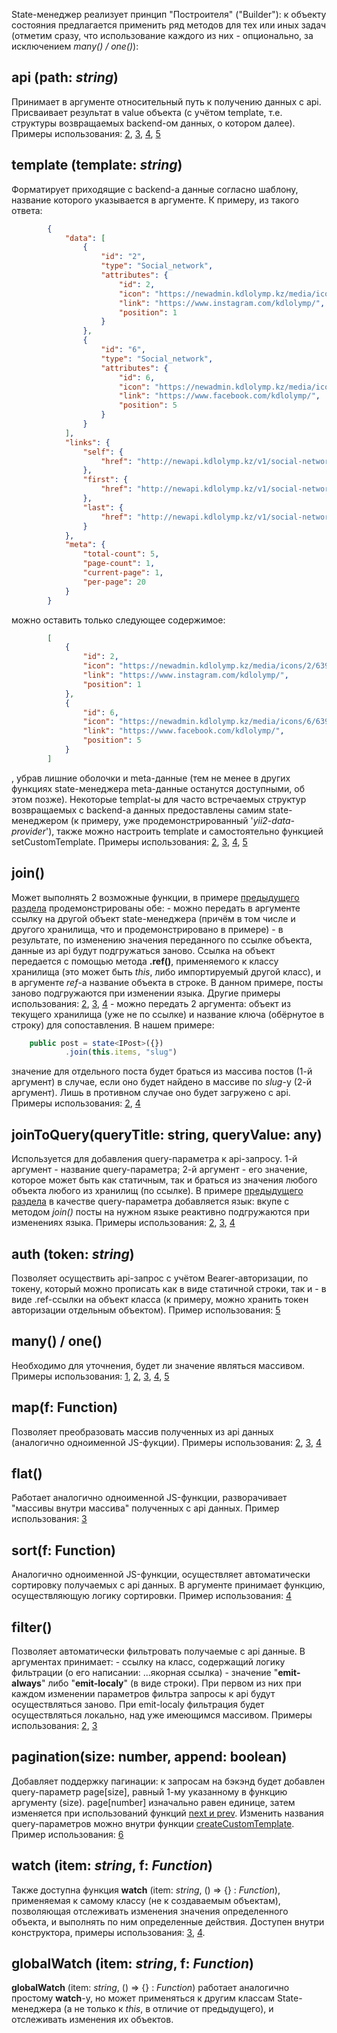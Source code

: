 State-менеджер реализует принцип "Построителя" ("Builder"): к объекту состояния предлагается применить ряд методов для тех или иных задач (отметим сразу, что использование каждого из них - опционально, за исключением *many() / one()*):

## **api** (path: *string*)
Принимает в аргументе относительный путь к получению данных с api. Присваивает результат в value объекта (с учётом template, т.е. структуры возвращаемых backend-ом данных, о котором далее). Примеры использования: [2](/beta/examples.html#_2), [3](/beta/examples.html#_3), [4](/beta/examples.html#_4), [5](/beta/examples.html#_5)
## **template** (template: *string*)
Форматирует приходящие с backend-а данные согласно шаблону, название которого указывается в аргументе. К примеру, из такого ответа:
 
```json
	    {
		    "data": [
		        {
		            "id": "2",
		            "type": "Social_network",
		            "attributes": {
		                "id": 2,
		                "icon": "https://newadmin.kdlolymp.kz/media/icons/2/63998afe26033.svg",
		                "link": "https://www.instagram.com/kdlolymp/",
		                "position": 1
		            }
		        },
		        {
		            "id": "6",
		            "type": "Social_network",
		            "attributes": {
		                "id": 6,
		                "icon": "https://newadmin.kdlolymp.kz/media/icons/6/639994c659337.svg",
		                "link": "https://www.facebook.com/kdlolymp/",
		                "position": 5
		            }
		        }
		    ],
		    "links": {
		        "self": {
		            "href": "http://newapi.kdlolymp.kz/v1/social-network?number=1"
		        },
		        "first": {
		            "href": "http://newapi.kdlolymp.kz/v1/social-network?number=1"
		        },
		        "last": {
		            "href": "http://newapi.kdlolymp.kz/v1/social-network?number=1"
		        }
		    },
		    "meta": {
		        "total-count": 5,
		        "page-count": 1,
		        "current-page": 1,
		        "per-page": 20
		    }
	    }
```

можно оставить только следующее содержимое:
	
	
```json
	    [
	        {
                "id": 2,
                "icon": "https://newadmin.kdlolymp.kz/media/icons/2/63998afe26033.svg",
                "link": "https://www.instagram.com/kdlolymp/",
                "position": 1
	        },
	        {
                "id": 6,
                "icon": "https://newadmin.kdlolymp.kz/media/icons/6/639994c659337.svg",
                "link": "https://www.facebook.com/kdlolymp/",
                "position": 5
	        }
	    ]
```

, убрав  лишние оболочки и meta-данные (тем не менее в других функциях state-менеджера meta-данные останутся доступными, об этом позже). Некоторые templat-ы для часто встречаемых структур возвращаемых с backend-а данных предоставлены самим state-менеджером (к примеру, уже продемонстрированный '*yii2-data-provider*'), также можно настроить template и самостоятельно функцией setCustomTemplate. Примеры использования: [2](/beta/examples.html#_2), [3](/beta/examples.html#_3), [4](/beta/examples.html#_4), [5](/beta/examples.html#_5)

## **join()**
Может выполнять 2 возможные функции, в примере [предыдущего раздела](/beta/store/defineStore.html) продемонстрированы обе:
	 - можно передать в аргументе ссылку на другой объект state-менеджера (причём в том числе и другого хранилища, что и продемонстрировано в примере) -  в результате, по изменению значения переданного по ссылке объекта, данные из api будут подгружаться заново. Ссылка на объект передается с помощью метода **.ref()**, применяемого к классу хранилища (это может быть *this*, либо импортируемый другой класс), и в аргументе *ref*-a название объекта в строке. 
	 В данном примере, посты заново подгружаются при изменении языка. Другие примеры использования: [2](/beta/examples.html#_2), [3](/beta/examples.html#_3), [4](/beta/examples.html#_4)
	 - можно передать 2 аргумента: объект из текущего хранилища (уже не по ссылке) и название ключа (обёрнутое в строку) для сопоставления. В нашем примере:
	 
```ts
	public post = state<IPost>({})
			.join(this.items, "slug")
```
значение для отдельного поста будет браться из массива постов (1-й аргумент) в случае, если оно будет найдено в массиве по *slug*-у (2-й аргумент). Лишь в противном случае оно будет загружено с api. Примеры использования: [2](/beta/examples.html#_2), [4](/beta/examples.html#_4)

## **joinToQuery(queryTitle: string, queryValue: any)** 
Используется для добавления query-параметра к api-запросу. 1-й аргумент - название query-параметра; 2-й аргумент - его значение, которое может быть как статичным, так и браться из значения любого объекта любого из хранилищ (по ссылке). В примере [предыдущего раздела](/beta/store/defineStore.html) в качестве query-параметра добавляется язык: вкупе с методом *join()* посты на нужном языке реактивно подгружаются при изменениях языка. Примеры использования: [2](/beta/examples.html#_2), [3](/beta/examples.html#_3), [4](/beta/examples.html#_4)
## **auth** (token: *string*)
Позволяет осуществить api-запрос с учётом Bearer-авторизации, по токену, который можно прописать как в виде статичной строки, так и - в виде .ref-ссылки на объект класса (к примеру, можно хранить токен авторизации отдельным объектом). Пример использования: [5](/beta/examples.html#_5)
## **many() / one()**
Необходимо для уточнения, будет ли значение являться массивом. Примеры использования: [1](/beta/examples.html#_1), [2](/beta/examples.html#_2), [3](/beta/examples.html#_3), [4](/beta/examples.html#_4), [5](/beta/examples.html#_5)
## **map(f: Function)** 
Позволяет преобразовать массив полученных из api данных (аналогично одноименной JS-фукции). Примеры использования: [2](/beta/examples.html#_2), [3](/beta/examples.html#_3), [4](/beta/examples.html#_4)
## **flat()**
Работает аналогично одноименной JS-функции, разворачивает "массивы внутри массива" полученных с api данных. Пример использования: [3](/beta/examples.html#_3)
## **sort(f: Function)** 
Аналогично одноименной JS-функции, осуществляет автоматически сортировку получаемых с api данных. В аргументе принимает функцию, осуществляющую логику сортировки. Пример использования: [4](/beta/examples.html#_4)
## **filter()** 
Позволяет автоматически фильтровать получаемые с api данные. В аргументах принимает:
	 - ссылку на класс, содержащий логику фильтрации (о его написании: ...якорная ссылка)
	 - значение "**emit-always**" либо "**emit-localy**" (в виде строки). При первом из них при каждом изменении параметров фильтра запросы к api будут осуществляться заново. При emit-localy фильтрация будет осуществляться локально, над уже имеющимся массивом.
	Примеры использования: [2](/beta/examples.html#_2), [3](/beta/examples.html#_3)

## **pagination(size: number, append: boolean)**
Добавляет поддержку пагинации: к запросам на бэкэнд будет добавлен query-параметр page[size], равный 1-му указанному в функцию аргументу (size). page[number] изначально равен единице, затем изменяется при использований функций [next и prev](/beta/usage.html#getby-id-number).
Изменить названия query-параметров можно внутри функции [createCustomTemplate](/beta/setup.html#createcustomtemplate).
Пример использования: [6](/beta/examples.html#_6)

## **watch** (item: *string*, f: *Function*)

Также доступна функция **watch** (item: *string*, () => {} : *Function*), применяемая к самому классу (не к создаваемым объектам), позволяющая отслеживать изменения значения определенного объекта, и выполнять по ним определенные действия. Доступен внутри конструктора, примеры использования: [3](/beta/examples.html#_3), [4](/beta/examples.html#_4).

## **globalWatch** (item: *string*, f: *Function*)

**globalWatch** (item: *string*, () => {} : *Function*) работает аналогично простому **watch**-у, но может применяться к другим классам State-менеджера (а не только к *this*, в отличие от предыдущего), и отслеживать изменения их объектов.